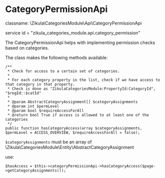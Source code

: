 CategoryPermissionApi
=====================

classname: \Zikula\CategoriesModule\Api\CategoryPermissionApi

service id = "zikula_categories_module.api.category_permission"

The CategoryPermissionApi helps with implementing permission checks based on categories.

The class makes the following methods available:

    /**
     * Check for access to a certain set of categories.
     *
     * For each category property in the list, check if we have access to that category in that property.
     * Check is done as "ZikulaCategoriesModule:PropertyId:CategoryId", "$regId::$catId"
     *
     * @param AbstractCategoryAssignment[] $categoryAssignments
     * @param int $permLevel
     * @param bool $requireAccessForAll
     * @return bool True if access is allowed to at least one of the categories
     */
    public function hasCategoryAccess(array $categoryAssignments, $permLevel = ACCESS_OVERVIEW, $requireAccessForAll = false);

`$categoryAssignments` must be an array of \Zikula\CategoriesModule\Entity\AbstractCategoryAssignment

use:

    $hasAccess = $this->categoryPermissionApi->hasCategoryAccess($page->getCategoryAssignments());
